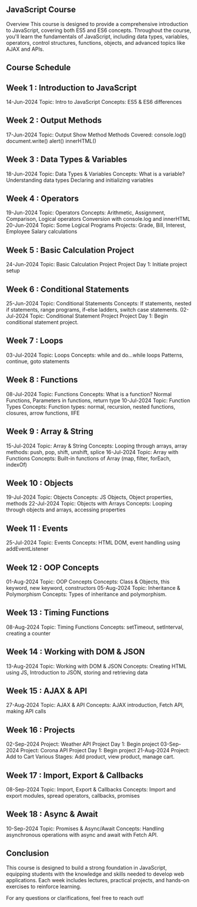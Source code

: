 ## JavaScript Course 
Overview
This course is designed to provide a comprehensive introduction to JavaScript, covering both ES5 and ES6 concepts. Throughout the course, you'll learn the fundamentals of JavaScript, including data types, variables, operators, control structures, functions, objects, and advanced topics like AJAX and APIs.


## Course Schedule
## Week 1 : Introduction to JavaScript
14-Jun-2024
Topic: Intro to JavaScript
Concepts: ES5 & ES6 differences
## Week 2 : Output Methods
17-Jun-2024
Topic: Output Show Method
Methods Covered:
console.log()
document.write()
alert()
innerHTML()
## Week 3 : Data Types & Variables
18-Jun-2024
Topic: Data Types & Variables
Concepts:
What is a variable?
Understanding data types
Declaring and initializing variables
## Week 4 : Operators
19-Jun-2024
Topic: Operators
Concepts:
Arithmetic, Assignment, Comparison, Logical operators
Conversion with console.log and innerHTML
20-Jun-2024
Topic: Some Logical Programs
Projects:
Grade, Bill, Interest, Employee Salary calculations
## Week 5 : Basic Calculation Project
24-Jun-2024
Topic: Basic Calculation Project
Project Day 1: Initiate project setup
## Week 6 : Conditional Statements
25-Jun-2024
Topic: Conditional Statements
Concepts: If statements, nested if statements, range programs, if-else ladders, switch case statements.
02-Jul-2024
Topic: Conditional Statement Project
Project Day 1: Begin conditional statement project.
## Week 7 : Loops
03-Jul-2024
Topic: Loops
Concepts:
while and do…while loops
Patterns, continue, goto statements
## Week 8 : Functions
08-Jul-2024
Topic: Functions
Concepts:
What is a function?
Normal Functions, Parameters in functions, return type
10-Jul-2024
Topic: Function Types
Concepts:
Function types: normal, recursion, nested functions, closures, arrow functions, IIFE
## Week 9 : Array & String
15-Jul-2024
Topic: Array & String
Concepts:
Looping through arrays, array methods: push, pop, shift, unshift, splice
16-Jul-2024
Topic: Array with Functions
Concepts: Built-in functions of Array (map, filter, forEach, indexOf)
## Week 10 : Objects
19-Jul-2024
Topic: Objects
Concepts:
JS Objects, Object properties, methods
22-Jul-2024
Topic: Objects with Arrays
Concepts: Looping through objects and arrays, accessing properties
## Week 11 : Events
25-Jul-2024
Topic: Events
Concepts:
HTML DOM, event handling using addEventListener
## Week 12 : OOP Concepts
01-Aug-2024
Topic: OOP Concepts
Concepts:
Class & Objects, this keyword, new keyword, constructors
05-Aug-2024
Topic: Inheritance & Polymorphism
Concepts: Types of inheritance and polymorphism.
## Week 13 : Timing Functions
08-Aug-2024
Topic: Timing Functions
Concepts:
setTimeout, setInterval, creating a counter
## Week 14 : Working with DOM & JSON
13-Aug-2024
Topic: Working with DOM & JSON
Concepts:
Creating HTML using JS, Introduction to JSON, storing and retrieving data
## Week 15 : AJAX & API
27-Aug-2024
Topic: AJAX & API
Concepts:
AJAX introduction, Fetch API, making API calls
## Week 16 : Projects
02-Sep-2024
Project: Weather API
Project Day 1: Begin project
03-Sep-2024
Project: Corona API
Project Day 1: Begin project
21-Aug-2024
Project: Add to Cart
Various Stages: Add product, view product, manage cart.
## Week 17 : Import, Export & Callbacks
08-Sep-2024
Topic: Import, Export & Callbacks
Concepts:
Import and export modules, spread operators, callbacks, promises
## Week 18 : Async & Await
10-Sep-2024
Topic: Promises & Async/Await
Concepts: Handling asynchronous operations with async and await with Fetch API.
## Conclusion
This course is designed to build a strong foundation in JavaScript, equipping students with the knowledge and skills needed to develop web applications. Each week includes lectures, practical projects, and hands-on exercises to reinforce learning.

For any questions or clarifications, feel free to reach out!

